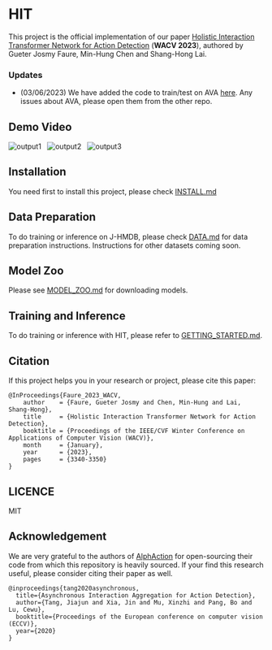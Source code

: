 # HIT


This project is the official implementation of our paper 
[Holistic Interaction Transformer Network for Action Detection](https://arxiv.org/abs/2210.12686) (**WACV 2023**), authored
by Gueter Josmy Faure, Min-Hung Chen and Shang-Hong Lai. 

### Updates
- (03/06/2023) We have added the code to train/test on AVA [here](https://github.com/joslefaure/HIT_ava). Any issues about AVA, please open them from the other repo.


## Demo Video

![output1](https://user-images.githubusercontent.com/84136752/213919371-4a124959-2c2f-4d4c-8b9d-837417b584fc.gif) &nbsp; ![output2](https://user-images.githubusercontent.com/84136752/213919382-f7eb8347-afc0-4e38-adc0-faef8e13edc0.gif) &nbsp; ![output3](https://user-images.githubusercontent.com/84136752/213919453-78c48c77-2fb1-4c96-85e1-06a2fe51e6d6.gif)

## Installation


You need first to install this project, please check [INSTALL.md](INSTALL.md)

## Data Preparation

To do training or inference on J-HMDB, please check [DATA.md](DATA.md)
for data preparation instructions. Instructions for other datasets coming soon.

## Model Zoo

Please see [MODEL_ZOO.md](MODEL_ZOO.md) for downloading models.

## Training and Inference

To do training or inference with HIT, please refer to [GETTING_STARTED.md](GETTING_STARTED.md).


## Citation

If this project helps you in your research or project, please cite
this paper:

```
@InProceedings{Faure_2023_WACV,
    author    = {Faure, Gueter Josmy and Chen, Min-Hung and Lai, Shang-Hong},
    title     = {Holistic Interaction Transformer Network for Action Detection},
    booktitle = {Proceedings of the IEEE/CVF Winter Conference on Applications of Computer Vision (WACV)},
    month     = {January},
    year      = {2023},
    pages     = {3340-3350}
}
```

## LICENCE
MIT

## Acknowledgement
We are very grateful to the authors of [AlphAction](https://github.com/MVIG-SJTU/AlphAction) for open-sourcing their code from which this repository is heavily sourced. If your find this research useful, please consider citing their paper as well.

```
@inproceedings{tang2020asynchronous,
  title={Asynchronous Interaction Aggregation for Action Detection},
  author={Tang, Jiajun and Xia, Jin and Mu, Xinzhi and Pang, Bo and Lu, Cewu},
  booktitle={Proceedings of the European conference on computer vision (ECCV)},
  year={2020}
}
```
